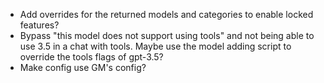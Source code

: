 - Add overrides for the returned models and categories to enable locked features?
- Bypass "this model does not support using tools" and not being able to use 3.5 in a chat with tools. Maybe use the model adding script to override the tools flags of gpt-3.5?
- Make config use GM's config?
